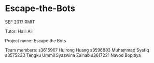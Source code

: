 # Escape-the-Bots
SEF 2017
RMIT

Tutor: Halil Ali

Project name: Escape the Bots

Team members:
s3615907 Huirong Huang
s3596883 Muhammad Syafiq
s3575233 Tengku Ummil Syazwina Zainab
s3617221 Navod Bopitiya
